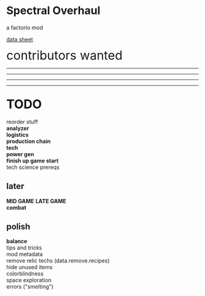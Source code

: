 # **Spectral Overhaul**

a factorio mod

[data sheet](https://docs.google.com/spreadsheets/d/1l3tNkHHA6iIZEIHGTlEMy_pj7utE8ETj58-s_ZTPqjU/edit?usp=sharing)

<span style="font-size:xx-large">contributors wanted</span>

-------------------------------

-------------------------------

-------------------------------

-------------------------------

## <span style="font-size:xx-large">**TODO**</span>

reorder stuff  
**analyzer**  
**logistics**  
**production chain**  
**tech**  
**power gen**  
**finish up game start**  
tech science prereqs

## **later**

**MID GAME**
**LATE GAME**  
**combat**

## **polish**

**balance**  
tips and tricks  
mod metadata  
remove relic techs (data.remove.recipes)  
hide unused items  
colorblindness  
space exploration  
errors ("smelting")
